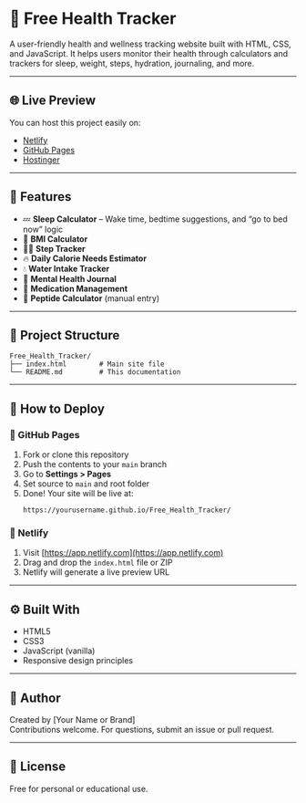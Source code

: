 
# 🧾 Free Health Tracker

A user-friendly health and wellness tracking website built with HTML, CSS, and JavaScript. It helps users monitor their health through calculators and trackers for sleep, weight, steps, hydration, journaling, and more.

---

## 🌐 Live Preview

You can host this project easily on:

- [Netlify](https://netlify.com)
- [GitHub Pages](https://pages.github.com)
- [Hostinger](https://hostinger.com)

---

## 🧠 Features

- 💤 **Sleep Calculator** – Wake time, bedtime suggestions, and “go to bed now” logic
- 🧮 **BMI Calculator**
- 🚶‍♂️ **Step Tracker**
- 🔥 **Daily Calorie Needs Estimator**
- 💧 **Water Intake Tracker**
- 📓 **Mental Health Journal**
- 💊 **Medication Management**
- 🧬 **Peptide Calculator** (manual entry)

---

## 📁 Project Structure

```
Free_Health_Tracker/
├── index.html        # Main site file
└── README.md         # This documentation
```

---

## 🚀 How to Deploy

### 🔸 GitHub Pages

1. Fork or clone this repository
2. Push the contents to your `main` branch
3. Go to **Settings > Pages**
4. Set source to `main` and root folder
5. Done! Your site will be live at:
   ```
   https://yourusername.github.io/Free_Health_Tracker/
   ```

### 🔸 Netlify

1. Visit [https://app.netlify.com](https://app.netlify.com)
2. Drag and drop the `index.html` file or ZIP
3. Netlify will generate a live preview URL

---

## ⚙️ Built With

- HTML5
- CSS3
- JavaScript (vanilla)
- Responsive design principles

---

## 🙌 Author

Created by [Your Name or Brand]  
Contributions welcome. For questions, submit an issue or pull request.

---

## 📄 License

Free for personal or educational use.
